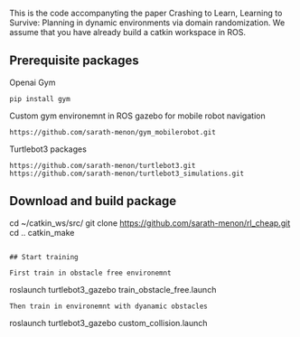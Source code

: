 This is the code accompanyting the paper Crashing to Learn, Learning to Survive: Planning in dynamic environments via domain randomization. We assume that you have already build a catkin workspace in ROS.

## Prerequisite packages

Openai Gym

```
pip install gym

```
Custom gym environemnt in ROS gazebo for mobile robot navigation

```
https://github.com/sarath-menon/gym_mobilerobot.git
```

Turtlebot3 packages

```
https://github.com/sarath-menon/turtlebot3.git
https://github.com/sarath-menon/turtlebot3_simulations.git
```

## Download and build package

cd ~/catkin_ws/src/
git clone https://github.com/sarath-menon/rl_cheap.git
cd ..
catkin_make
```

## Start training

First train in obstacle free environemnt

```
roslaunch turtlebot3_gazebo train_obstacle_free.launch
```
Then train in environemnt with dyanamic obstacles
```
roslaunch turtlebot3_gazebo custom_collision.launch         
```
